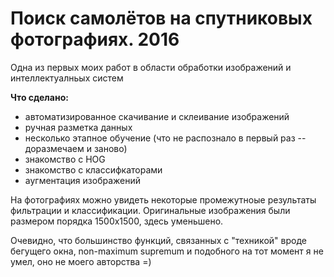 # Поиск самолётов на спутниковых фотографиях. 2016

Одна из первых моих работ в области обработки изображений и интеллектуалньых систем

**Что сделано:**
- автоматизированное скачивание и склеивание изображений
- ручная разметка данных
- несколько этапное обучение (что не распознало в первый раз -- доразмечаем и заново)
- знакомство с HOG
- знакомство с классифкаторами
- аугментация изображений

На фотографиях можно увидеть некоторые промежутноые результаты фильтрации и классификации. Оригинальные изображения были размером порядка 1500х1500, здесь уменьшено.

Очевидно, что большинство функций, связанных с "техникой" вроде бегущего окна, non-maximum supremum и подобного на тот момент я не умел, оно не моего авторства =)
